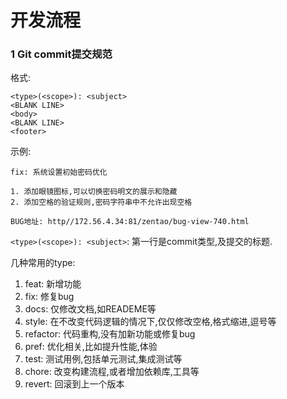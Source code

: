 # 开发流程

### 1 Git commit提交规范

格式:
```
<type>(<scope>): <subject>
<BLANK LINE>
<body>
<BLANK LINE>
<footer>
```
示例:
```
fix: 系统设置初始密码优化

1. 添加眼镜图标,可以切换密码明文的展示和隐藏
2. 添加空格的验证规则,密码字符串中不允许出现空格

BUG地址: http//172.56.4.34:81/zentao/bug-view-740.html
```

`<type>(<scope>): <subject>`: 第一行是commit类型,及提交的标题.

几种常用的type:
1. feat: 新增功能
2. fix: 修复bug
3. docs: 仅修改文档,如READEME等
4. style: 在不改变代码逻辑的情况下,仅仅修改空格,格式缩进,逗号等
5. refactor: 代码重构,没有加新功能或修复bug
6. pref: 优化相关,比如提升性能,体验
7. test: 测试用例,包括单元测试,集成测试等
8. chore: 改变构建流程,或者增加依赖库,工具等
9. revert: 回滚到上一个版本

